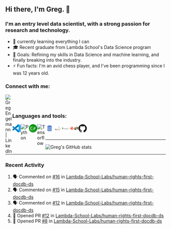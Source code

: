 ## Hi there, I'm Greg. 👋


### I'm an entry level data scientist, with a strong passion for research and technology. 

- 🌱 currently learning everything I can 
- 🎓 Recent graduate from Lambda School's Data Science program 
- 🥅 Goals: Refining my skills in Data Science and machine learning, and finally breaking into the industry.
- ⚡ Fun facts: I'm an avid chess player, and I've been programming since I was 12 years old. 

### Connect with me: 
[<img align="left" alt="Greg Engelmann | LinkedIn" width="22px" src="https://cdn.jsdelivr.net/npm/simple-icons@v3/icons/linkedin.svg" />][linkedin]

<br />
<br />

### Languages and tools: 
<img align="left" alt="Visual Studio Code" width="26px" src="https://raw.githubusercontent.com/github/explore/80688e429a7d4ef2fca1e82350fe8e3517d3494d/topics/visual-studio-code/visual-studio-code.png" />
<img align="left" alt="Python" width="26px" src="https://upload.wikimedia.org/wikipedia/commons/thumb/c/c3/Python-logo-notext.svg/1024px-Python-logo-notext.svg.png" />
<img align="left" alt="C#" width="26px" src="https://raw.githubusercontent.com/github/explore/80688e429a7d4ef2fca1e82350fe8e3517d3494d/topics/csharp/csharp.png" />
<img align="left" alt="Tensorflow" width="26px" src="https://upload.wikimedia.org/wikipedia/commons/thumb/2/2d/Tensorflow_logo.svg/1200px-Tensorflow_logo.svg.png" />
<img align="left" alt="SQL" width="26px" src="https://raw.githubusercontent.com/github/explore/80688e429a7d4ef2fca1e82350fe8e3517d3494d/topics/sql/sql.png" />
<img align="left" alt="MySQL" width="26px" src="https://raw.githubusercontent.com/github/explore/80688e429a7d4ef2fca1e82350fe8e3517d3494d/topics/mysql/mysql.png" />
<img align="left" alt="MongoDB" width="26px" src="https://raw.githubusercontent.com/github/explore/80688e429a7d4ef2fca1e82350fe8e3517d3494d/topics/mongodb/mongodb.png" />
<img align="left" alt="Git" width="26px" src="https://raw.githubusercontent.com/github/explore/80688e429a7d4ef2fca1e82350fe8e3517d3494d/topics/git/git.png" />
<img align="left" alt="GitHub" width="26px" src="https://raw.githubusercontent.com/github/explore/78df643247d429f6cc873026c0622819ad797942/topics/github/github.png" /> 

<br />
<br />

___

![Greg's GitHub stats](https://github-readme-stats.vercel.app/api?username=engegreg&count_private=true&theme=dark)

___
### Recent Activity
  
<!--START_SECTION:activity-->
1. 🗣 Commented on [#16](https://github.com/Lambda-School-Labs/human-rights-first-docdb-ds/issues/16) in [Lambda-School-Labs/human-rights-first-docdb-ds](https://github.com/Lambda-School-Labs/human-rights-first-docdb-ds)
2. 🗣 Commented on [#15](https://github.com/Lambda-School-Labs/human-rights-first-docdb-ds/issues/15) in [Lambda-School-Labs/human-rights-first-docdb-ds](https://github.com/Lambda-School-Labs/human-rights-first-docdb-ds)
3. 🗣 Commented on [#12](https://github.com/Lambda-School-Labs/human-rights-first-docdb-ds/issues/12) in [Lambda-School-Labs/human-rights-first-docdb-ds](https://github.com/Lambda-School-Labs/human-rights-first-docdb-ds)
4. 💪 Opened PR [#12](https://github.com/Lambda-School-Labs/human-rights-first-docdb-ds/pull/12) in [Lambda-School-Labs/human-rights-first-docdb-ds](https://github.com/Lambda-School-Labs/human-rights-first-docdb-ds)
5. 💪 Opened PR [#8](https://github.com/Lambda-School-Labs/human-rights-first-docdb-ds/pull/8) in [Lambda-School-Labs/human-rights-first-docdb-ds](https://github.com/Lambda-School-Labs/human-rights-first-docdb-ds)
<!--END_SECTION:activity-->






[linkedin]: https://www.linkedin.com/in/greg-engelmann/
